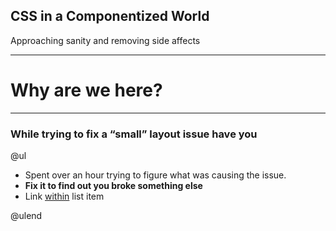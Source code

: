 ## CSS in a Componentized World

Approaching sanity and removing side affects

---

# Why are we here?

---
### While trying to fix a “small” layout issue have you

@ul

- Spent over an hour trying to figure what was causing the issue.
- **Fix it to find out you broke something else**
- Link [within](https://gitpitch.com) list item

@ulend